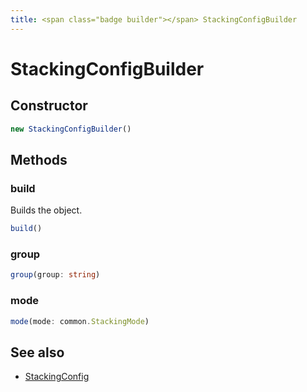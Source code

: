 ```yaml
---
title: <span class="badge builder"></span> StackingConfigBuilder
---
```

# <span class="badge builder"></span> StackingConfigBuilder

## Constructor

```typescript
new StackingConfigBuilder()
```
## Methods

### <span class="badge object-method"></span> build

Builds the object.

```typescript
build()
```

### <span class="badge object-method"></span> group

```typescript
group(group: string)
```

### <span class="badge object-method"></span> mode

```typescript
mode(mode: common.StackingMode)
```

## See also

 * <span class="badge object-type-interface"></span> [StackingConfig](./object-StackingConfig.md)
